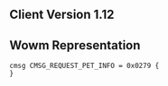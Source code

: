 ## Client Version 1.12

## Wowm Representation
```rust,ignore
cmsg CMSG_REQUEST_PET_INFO = 0x0279 {
}

```
